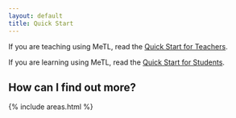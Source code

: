 ```yaml
---
layout: default
title: Quick Start
---
```


If you are teaching using MeTL, read the [Quick Start for Teachers](quick-teacher.html). 

If you are learning using MeTL, read the [Quick Start for Students](quick-student.html). 

## How can I find out more?

{% include areas.html %}